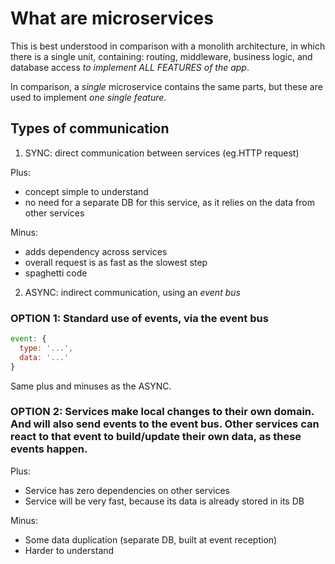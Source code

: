 # What are microservices

This is best understood in comparison with a monolith architecture, in which there is a single unit, containing: routing, middleware, business logic, and database access _to implement ALL FEATURES of the app_.

In comparison, a _single_ microservice contains the same parts, but these are used to implement _one single feature_.

## Types of communication

1. SYNC: direct communication between services (eg.HTTP request)

Plus:

- concept simple to understand
- no need for a separate DB for this service, as it relies on the data from other services

Minus:

- adds dependency across services
- overall request is as fast as the slowest step
- spaghetti code

2. ASYNC: indirect communication, using an _event bus_

### OPTION 1: Standard use of events, via the event bus

```js
event: {
  type: '...',
  data: '...'
}
```

Same plus and minuses as the ASYNC.

### OPTION 2: Services make local changes to their own domain. And will also send events to the event bus. Other services can react to that event to build/update their own data, as these events happen.

Plus:

- Service has zero dependencies on other services
- Service will be very fast, because its data is already stored in its DB

Minus:

- Some data duplication (separate DB, built at event reception)
- Harder to understand

